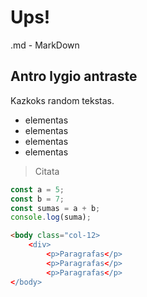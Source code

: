 # Ups!

.md - MarkDown



## Antro lygio antraste

Kazkoks random tekstas.

- elementas
- elementas
- elementas
- elementas

> Citata

```js
const a = 5;
const b = 7;
const sumas = a + b;
console.log(suma);
```

```HTML
<body class="col-12>
    <div>
        <p>Paragrafas</p>
        <p>Paragrafas</p>
        <p>Paragrafas</p>
</body>
```